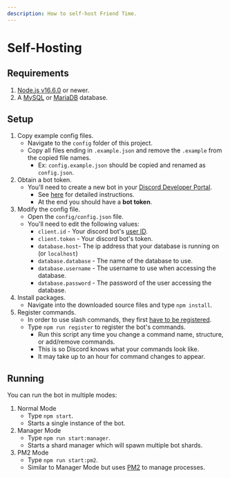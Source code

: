 ```yaml
---
description: How to self-host Friend Time.
---
```


# Self-Hosting

## Requirements

1. [Node.js v16.6.0](https://nodejs.org/) or newer.
2. A [MySQL](https://www.mysql.com/) or [MariaDB](https://mariadb.org/) database.

## Setup

1. Copy example config files.
    * Navigate to the `config` folder of this project.
    * Copy all files ending in `.example.json` and remove the `.example` from the copied file names.
        * Ex: `config.example.json` should be copied and renamed as `config.json`.
2. Obtain a bot token.
    * You'll need to create a new bot in your [Discord Developer Portal](https://discord.com/developers/applications/).
        * See [here](https://www.writebots.com/discord-bot-token/) for detailed instructions.
        * At the end you should have a **bot token**.
3. Modify the config file.
    * Open the `config/config.json` file.
    * You'll need to edit the following values:
        * `client.id` - Your discord bot's [user ID](https://techswift.org/2020/04/22/how-to-find-your-user-id-on-discord/).
        * `client.token` - Your discord bot's token.
        * `database.host`- The ip address that your database is running on \(or `localhost`\)
        * `database.database` - The name of the database to use.
        * `database.username` - The username to use when accessing the database.
        * `database.password` - The password of the user accessing the database.
4. Install packages.
    * Navigate into the downloaded source files and type `npm install`.
5. Register commands.
    * In order to use slash commands, they first [have to be registered](https://discordjs.guide/interactions/registering-slash-commands.html#registering-slash-commands).
    * Type `npm run register` to register the bot's commands.
        * Run this script any time you change a command name, structure, or add/remove commands.
        * This is so Discord knows what your commands look like.
        * It may take up to an hour for command changes to appear.

## Running

You can run the bot in multiple modes:

1. Normal Mode
    - Type `npm start`.
    - Starts a single instance of the bot.
2. Manager Mode
    - Type `npm run start:manager`.
    - Starts a shard manager which will spawn multiple bot shards.
3. PM2 Mode
    - Type `npm run start:pm2`.
    - Similar to Manager Mode but uses [PM2](https://pm2.keymetrics.io/) to manage processes.
